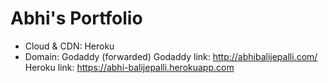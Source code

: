 # Abhi's Portfolio
 - Cloud & CDN: Heroku
 - Domain: Godaddy (forwarded)
Godaddy link: http://abhibalijepalli.com/
Heroku link: https://abhi-balijepalli.herokuapp.com
